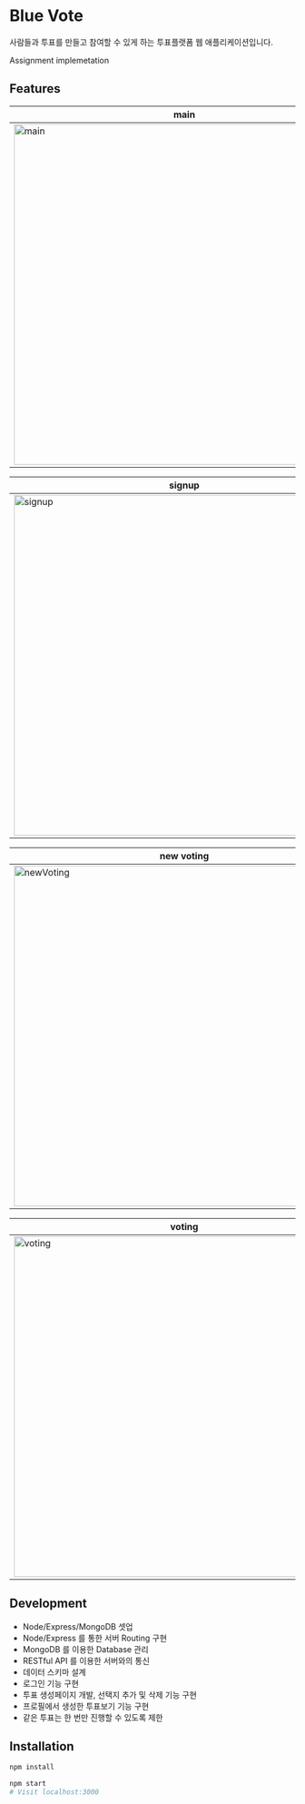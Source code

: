 # Blue Vote 
사람들과 투표를 만들고 참여할 수 있게 하는 투표플랫폼 웹 애플리케이션입니다. 

Assignment implemetation

## Features


|main|login|
|---|---|
|<img width="600" alt="main" src="https://github.com/mycolki/Vanilla_BlueVote/assets/77730913/bf9d10e9-9050-4e79-ad02-b8768a1a8184">|<img width="600" alt="login" src="https://github.com/mycolki/Vanilla_BlueVote/assets/77730913/3114bfe0-205e-4b30-8bf1-e802bea012d4">|

|signup|my voting|
|---|---|
|<img width="600" alt="signup" src="https://github.com/mycolki/Vanilla_BlueVote/assets/77730913/c5b8357c-f450-48f6-8929-ef1a6e1fef10">|<img width="600" alt="myvoting" src="https://github.com/mycolki/Vanilla_BlueVote/assets/77730913/029f7009-08df-4882-a5ee-f342fcd636f7">|

|new voting|after new voting|
|---|---|
|<img width="600" alt="newVoting" src="https://github.com/mycolki/Vanilla_BlueVote/assets/77730913/d872c1e4-97f1-4c80-b342-b4f8fa3d33dc">|<img width="600" alt="success" src="https://github.com/mycolki/Vanilla_BlueVote/assets/77730913/c6735116-41ae-4ae0-9ed9-50bec2ee6ac5">|

|voting|revote|
|---|---|
|<img width="600" alt="voting" src="https://github.com/mycolki/Vanilla_BlueVote/assets/77730913/35f308e1-2d7c-4bbf-b98e-efece84233e5">|<img width="600" alt="revote" src="https://github.com/mycolki/Vanilla_BlueVote/assets/77730913/adc51c34-c0b1-47cd-9d09-464d96bce445">|


## Development
- Node/Express/MongoDB 셋업
- Node/Express 를 통한 서버 Routing 구현
- MongoDB 를 이용한 Database 관리
- RESTful API 를 이용한 서버와의 통신
- 데이터 스키마 설계
- 로그인 기능 구현
- 투표 생성페이지 개발, 선택지 추가 및 삭제 기능 구현
- 프로필에서 생성한 투표보기 기능 구현
- 같은 투표는 한 번만 진행할 수 있도록 제한

## Installation

```sh
npm install
```
```sh
npm start
# Visit localhost:3000
```
